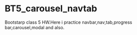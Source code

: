 # BT5_carousel_navtab
Bootstarp class 5 HW.Here i practice navbar,nav,tab,progress bar,carousel,modal and also.
